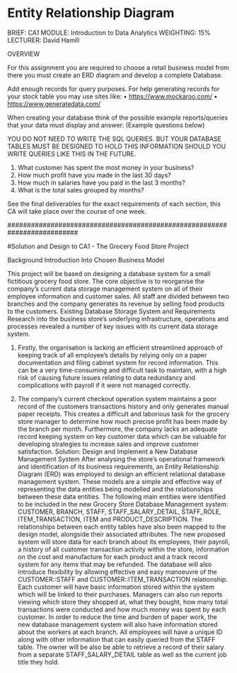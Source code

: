 # Entity Relationship Diagram

BRIEF:
CA1
MODULE: Introduction to Data Analytics
WEIGHTING: 15%
LECTURER: David Hamill

OVERVIEW

For this assignment you are required to choose a retail business model from there you must create an ERD diagram and develop a complete Database. 

Add enough records for query purposes. For help generating records for your stock table you may use sites like:
•	https://www.mockaroo.com/
•	https://www.generatedata.com/ 

When creating your database think of the possible example reports/queries that your data must display and answer: (Example questions below)

YOU DO NOT NEED TO WRITE THE SQL QUERIES. BUT YOUR DATABASE TABLES MUST BE DESIGNED TO HOLD THIS INFORMATION SHOULD YOU WRITE QUERIES LIKE THIS IN THE FUTURE.
1.	What customer has spent the most money in your business?
2.	How much profit have you made in the last 30 days?
3.	How much in salaries have you paid in the last 3 months?
4.	What is the total sales grouped by months?

See the final deliverables for the exact requirements of each section, this CA will take place over the course of one week.





##########################################################################


#Solution and Design to CA1 - The Grocery Food Store Project

Background Introduction Into Chosen Business Model

This project will be based on designing a database system for a small fictitious grocery food store. The core objective is to reorganise the company’s current data storage management system on all of their employee information and customer sales. All staff are divided between two branches and the company generates its revenue by selling food products to the customers. 
Existing Database Storage System and Requirements
Research into the business store’s underlying infrastructure, operations and processes revealed a number of key issues with its current data storage system. 

1.	Firstly, the organisation is lacking an efficient streamlined approach of keeping track of all employee’s details by relying only on a paper documentation and filing cabinet system for record information. This can be a very time-consuming and difficult task to maintain, with a high risk of causing future issues relating to data redundancy and complications with payroll if it were not managed correctly. 

2.	The company’s current checkout operation system maintains a poor record of the customers transactions history and only generates manual paper receipts. This creates a difficult and laborious task for the grocery store manager to determine how much precise profit has been made by the branch per month.  Furthermore, the company lacks an adequate record keeping system on key customer data which can be valuable for developing strategies to increase sales and improve customer satisfaction.
Solution: Design and Implement a New Database Management System
After analysing the store’s operational framework and identification of its business requirements, an Entity Relationship Diagram (ERD) was employed to design an efficient relational database management system. These models are a simple and effective way of representing the data entities being modelled and the relationships between these data entities. The following main entities were identified to be included in the new Grocery Store Database Management system: CUSTOMER, BRANCH, STAFF, STAFF_SALARY_DETAIL, STAFF_ROLE, ITEM_TRANSACTION, ITEM and PRODUCT_DESCRIPTION. The relationships between each entity tables have also been mapped to the design model, alongside their associated attributes. 
The new proposed system will store data for each branch about its employees, their payroll, a history of all customer transaction activity within the store, information on the cost and manufacture for each product and a track record system for any items that may be refunded. The database will also introduce flexibility by allowing effective and easy manoeuvre of the CUSTOMER::STAFF and CUSTOMER::ITEM_TRANSACTION relationship. Each customer will have basic information stored within the system which will be linked to their purchases. Managers can also run reports viewing which store they shopped at, what they bought, how many total transactions were conducted and how much money was spent by each customer.
In order to reduce the time and burden of paper work, the new database management system will also have information stored about the workers at each branch. All employees will have a unique ID along with other information that can easily queried from the STAFF table. The owner will be also be able to retrieve a record of their salary from a separate STAFF_SALARY_DETAIL table as well as the current job title they hold.
